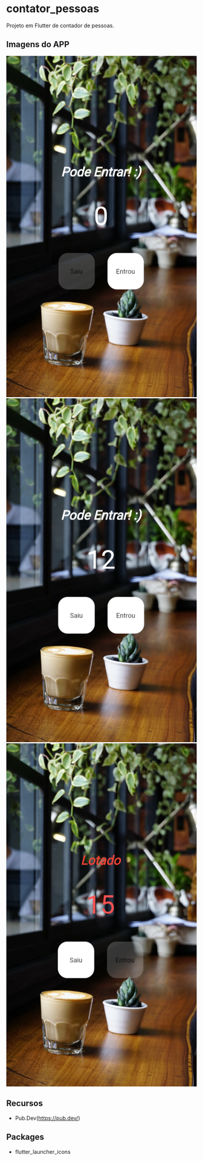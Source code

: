 # contator_pessoas

Projeto em Flutter de contador de pessoas.

## Imagens do APP

![Tela Inicial](assets/images/tela-inicial.png)
![Tela Inicial](assets/images/tela-exemplo.png)
![Tela Inicial](assets/images/tela-exemplo-final.png)

## Recursos
- Pub.Dev(https://pub.dev/)

## Packages
- flutter_launcher_icons



